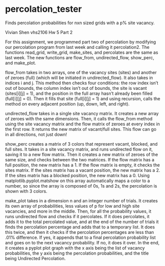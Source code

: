 # percolation_tester
Finds percolation probabilities for nxn sized grids with a p% site vacancy.

Vivian Shen vhs2106
Hw 5 Part 2

For this assignment, we programmed part two of percolation by modifying our percolation program from last week and calling it percolation2. The functions read_grid, write_grid, make_sites, and percolates are the same as last week. The new functions are flow_from, undirected_flow, show_perc, and make_plot.

flow_from takes in two arrays, one of the vacancy sites (sites) and another of zeroes (full) (which will be initiated in undirected_flow). It also takes in indices i and j. This method then checks four conditions: the row index isn’t out of bounds, the column index isn’t out of bounds, the site is vacant (sites[i][j] = 1), and the position in the full array hasn’t already been filled (full[i][j] = 0). Then it fills that site (full[i][j] = 1) and using recursion, calls the method on every adjacent position (up, down, left, and right).

undirected_flow takes in a single site vacancy matrix. It creates a new array of zeroes with the same dimensions. Then, it calls the flow_from method using the site vacancy matrix and the flow matrix of zeroes at every index in the first row. It returns the new matrix of vacant/full sites. This flow can go in all directions, not just down!

show_perc creates a matrix of 3 colors that represent vacant, blocked, and full sites. It takes in a site vacancy matrix, and runs undirected flow on it, saving it to a new flow matrix. Then it creates a new matrix of zeroes of the same size, and checks between the two matrices. If the flow matrix has a full position, the new matrix has a 1. If the flow matrix is empty, it checks the sites matrix. If the sites matrix has a vacant position, the new matrix has a 2. If the sites matrix has a blocked position, the new matrix has a 0. Using matplotlib.pyplot.matshow on this array automatically maps a color to a number, so since the array is composed of 0s, 1s and 2s, the percolation is shown with 3 colors.

make_plot takes in a dimension n and an integer number of trials. It creates its own array of probabilities, less values of p for low and high site vacancies, and more in the middle. Then, for all the probability values, it runs undirected flow and checks if it percolates. If it does percolates, it adds it to the total percolated value, and at the end of the number of trials it finds the percolation percentage and adds that to a temporary list. It does this twice, and then it checks if the percolation percentages are less than .01% difference. If yes, it appends that to a final percolation probability list and goes on to the next vacancy probability. If no, it does it over. In the end, it creates a pyplot plot graph with the x axis being the list of vacancy probabilities, the y axis being the percolation probabilities, and the title being Undirected Percolation.
